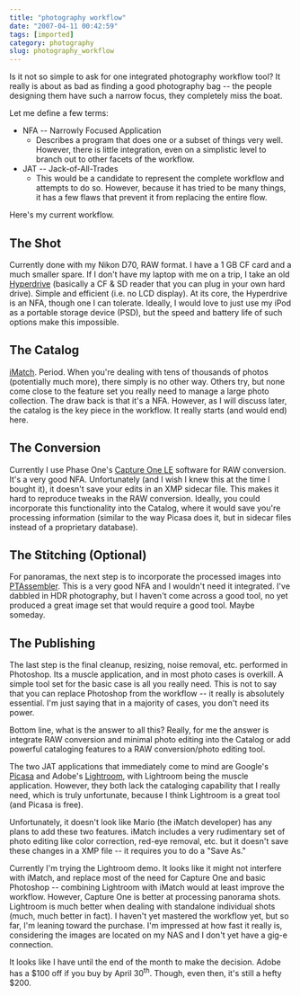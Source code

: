 ```yaml
---
title: "photography workflow"
date: "2007-04-11 00:42:59"
tags: [imported]
category: photography
slug: photography_workflow
---
```


Is it not so simple to ask for one integrated photography workflow tool? It
really is about as bad as finding a good photography bag -- the people designing
them have such a narrow focus, they completely miss the boat.

Let me define a few terms:

<ul>
	<li>NFA -- Narrowly Focused Application
<ul>
	<li>Describes a program that does one or a subset of things very well.  However, there is little integration, even on a simplistic level to branch out to other facets of the workflow.</li>
</ul>
</li>
	<li>JAT -- Jack-of-All-Trades
<ul>
	<li>This would be a candidate to represent the complete workflow and attempts to do so.  However, because it has tried to be many things, it has a few flaws that prevent it from replacing the entire flow.</li>
</ul>
</li>
</ul>

Here's my current workflow.

## The Shot

Currently done with my Nikon D70, RAW format. I have a 1 GB CF card and a much
smaller spare. If I don't have my laptop with me on a trip, I take an old
<a href="http://www.hypershop.com/shop/" title="Apparently, there's a new version...">Hyperdrive</a>
(basically a CF & SD reader that you can plug in your own hard drive). Simple
and efficient (i.e. no LCD display). At its core, the Hyperdrive is an NFA,
though one I can tolerate. Ideally, I would love to just use my iPod as a
portable storage device (PSD), but the speed and battery life of such options
make this impossible.

## The Catalog

<a href="http://www.photools.com/" title="Vastly Superior">iMatch</a>. Period.
When you're dealing with tens of thousands of photos (potentially much more),
there simply is no other way. Others try, but none come close to the feature set
you really need to manage a large photo collection. The draw back is that it's a
NFA. However, as I will discuss later, the catalog is the key piece in the
workflow. It really starts (and would end) here.

## The Conversion

Currently I use Phase One's <a href="http://www.phaseone.com/">Capture One
LE</a> software for RAW conversion. It's a very good NFA. Unfortunately (and I
wish I knew this at the time I bought it), it doesn't save your edits in an XMP
sidecar file. This makes it hard to reproduce tweaks in the RAW conversion.
Ideally, you could incorporate this functionality into the Catalog, where it
would save you're processing information (similar to the way Picasa does it, but
in sidecar files instead of a proprietary database).

## The Stitching (Optional)

For panoramas, the next step is to incorporate the processed images into
<a href="http://www.tawbaware.com/ptasmblr.htm">PTAssembler</a>. This is a very
good NFA and I wouldn't need it integrated. I've dabbled in HDR photography, but
I haven't come across a good tool, no yet produced a great image set that would
require a good tool. Maybe someday.

## The Publishing

The last step is the final cleanup, resizing, noise removal, etc. performed in
Photoshop. Its a muscle application, and in most photo cases is overkill. A
simple tool set for the basic case is all you really need. This is not to say
that you can replace Photoshop from the workflow -- it really is absolutely
essential. I'm just saying that in a majority of cases, you don't need its
power.

Bottom line, what is the answer to all this? Really, for me the answer is
integrate RAW conversion and minimal photo editing into the Catalog or add
powerful cataloging features to a RAW conversion/photo editing tool.

The two JAT applications that immediately come to mind are Google's
<a href="http://picasa.google.com/">Picasa</a> and Adobe's
<a href="http://www.adobe.com/products/photoshoplightroom/">Lightroom</a>, with
Lightroom being the muscle application. However, they both lack the cataloging
capability that I really need, which is truly unfortunate, because I think
Lightroom is a great tool (and Picasa is free).

Unfortunately, it doesn't look like Mario (the iMatch developer) has any plans
to add these two features. iMatch includes a very rudimentary set of photo
editing like color correction, red-eye removal, etc. but it doesn't save these
changes in a XMP file -- it requires you to do a "Save As."

Currently I'm trying the Lightroom demo. It looks like it might not interfere
with iMatch, and replace most of the need for Capture One and basic Photoshop --
combining Lightroom with iMatch would at least improve the workflow. However,
Capture One is better at processing panorama shots. Lightroom is much better
when dealing with standalone individual shots (much, much better in fact). I
haven't yet mastered the workflow yet, but so far, I'm leaning toward the
purchase. I'm impressed at how fast it really is, considering the images are
located on my NAS and I don't yet have a gig-e connection.

It looks like I have until the end of the month to make the decision. Adobe has
a $100 off if you buy by April 30<sup>th</sup>. Though, even then, it's still a
hefty $200.

